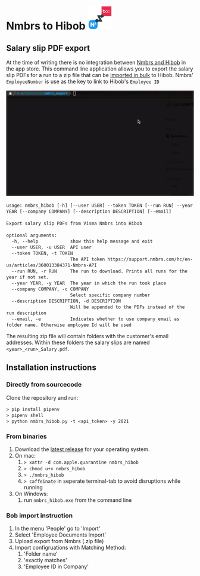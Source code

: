 # Nmbrs to Hibob ![./resources/nmbrs_hibob.png](./resources/nmbrs_hibob_64x64.png)

## Salary slip PDF export
At the time of writing there is no integration between [Nmbrs and Hibob](https://appstore.nmbrs.com/s/hibob) in the app 
store.
This command line application allows you to export the salary slip PDFs for a run to a zip file that can be [imported
in bulk](https://help.hibob.com/hc/en-us/articles/4409775877265-Importing-documents-in-bulk-into-Docs-in-bob) to Hibob.
Nmbrs' `EmployeeNumber` is use as the key to link to Hibob's `Employee ID`

![Nmbrs Hibob usage](./usage.gif)

```
usage: nmbrs_hibob [-h] [--user USER] --token TOKEN [--run RUN] --year YEAR [--company COMPANY] [--description DESCRIPTION] [--email]

Export salary slip PDFs from Visma Nmbrs into Hibob

optional arguments:
  -h, --help            show this help message and exit
  --user USER, -u USER  API user
  --token TOKEN, -t TOKEN
                        The API token https://support.nmbrs.com/hc/en-us/articles/360013384371-Nmbrs-API
  --run RUN, -r RUN     The run to download. Prints all runs for the year if not set.
  --year YEAR, -y YEAR  The year in which the run took place
  --company COMPANY, -c COMPANY
                        Select specific company number
  --description DESCRIPTION, -d DESCRIPTION
                        Will be appended to the PDFs instead of the run description
  --email, -e           Indicates whether to use company email as folder name. Otherwise employee Id will be used

```

The resulting zip file will contain folders with the customer's email addresses. Within these folders the salary slips
are named `<year>_<run>_Salary.pdf`.

## Installation instructions

### Directly from sourcecode
Clone the repository and run:
```shell
> pip install pipenv
> pipenv shell
> python nmbrs_hibob.py -t <api_token> -y 2021
```

### From binaries
1. Download the [latest release](https://github.com/Vandebron/nmbrs-hibob/releases/) for your operating system.
2. On mac: 
   1. `> xattr -d com.apple.quarantine nmbrs_hibob`
   2. `> chmod u+x nmbrs_hibob`
   3. `> ./nmbrs_hibob`
   4. `> caffeinate` in seperate terminal-tab to avoid disruptions while running
3. On Windows: 
   1. run `nmbrs_hibob.exe` from the command line


### Bob import instruction
1. In the menu 'People' go to 'Import'
2. Select 'Employee Documents Import`
3. Upload export from Nmbrs (.zip file)
4. Import configruations with Matching Method:
   1. 'Folder name'
   2. 'exactly matches'
   3. 'Employee ID in Company'